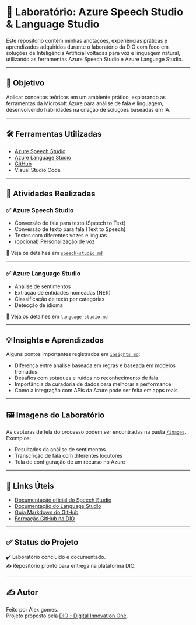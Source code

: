 # 🧠 Laboratório: Azure Speech Studio & Language Studio

Este repositório contém minhas anotações, experiências práticas e aprendizados adquiridos durante o laboratório da DIO com foco em soluções de Inteligência Artificial voltadas para voz e linguagem natural, utilizando as ferramentas Azure Speech Studio e Azure Language Studio.

---

## 🎯 Objetivo

Aplicar conceitos teóricos em um ambiente prático, explorando as ferramentas da Microsoft Azure para análise de fala e linguagem, desenvolvendo habilidades na criação de soluções baseadas em IA.

---

## 🛠️ Ferramentas Utilizadas

- [Azure Speech Studio](https://speech.microsoft.com/)
- [Azure Language Studio](https://language.azure.com/)
- [GitHub](https://github.com/)
- Visual Studio Code 

---

## 🔬 Atividades Realizadas

### ✅ Azure Speech Studio
- Conversão de fala para texto (Speech to Text)
- Conversão de texto para fala (Text to Speech)
- Testes com diferentes vozes e línguas
- (opcional) Personalização de voz

📎 Veja os detalhes em [`speech-studio.md`](./speech-studio.md)

---

### ✅ Azure Language Studio
- Análise de sentimentos
- Extração de entidades nomeadas (NER)
- Classificação de texto por categorias
- Detecção de idioma

📎 Veja os detalhes em [`language-studio.md`](./language-studio.md)

---

## 💡 Insights e Aprendizados

Alguns pontos importantes registrados em [`insights.md`](./insights.md):

- Diferença entre análise baseada em regras e baseada em modelos treinados
- Desafios com sotaques e ruídos no reconhecimento de fala
- Importância da curadoria de dados para melhorar a performance
- Como a integração com APIs da Azure pode ser feita em apps reais

---

## 🖼️ Imagens do Laboratório

As capturas de tela do processo podem ser encontradas na pasta [`/images`](./images).  
Exemplos:
- Resultados da análise de sentimentos
- Transcrição de fala com diferentes locutores
- Tela de configuração de um recurso no Azure

---

## 🔗 Links Úteis

- [Documentação oficial do Speech Studio](https://learn.microsoft.com/pt-br/azure/cognitive-services/speech-service/)
- [Documentação do Language Studio](https://learn.microsoft.com/pt-br/azure/cognitive-services/language-service/)
- [Guia Markdown do GitHub](https://guides.github.com/features/mastering-markdown/)
- [Formação GitHub na DIO](https://github.com/digitalinnovationone/formacao-github)

---

## ✅ Status do Projeto

✔️ Laboratório concluído e documentado.  
📤 Repositório pronto para entrega na plataforma DIO.

---

## ✍️ Autor

Feito por Alex gomes.  
Projeto proposto pela [DIO - Digital Innovation One](https://www.dio.me/).

